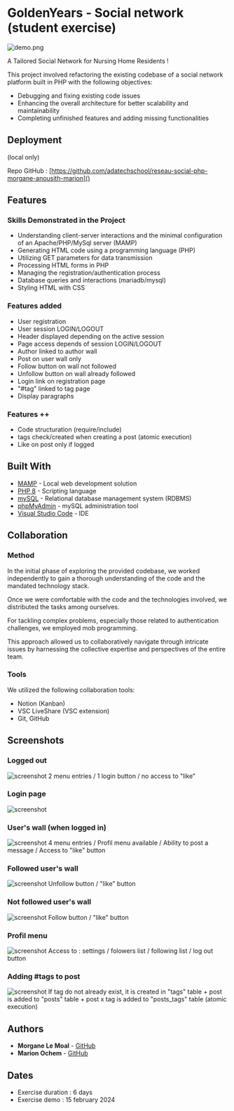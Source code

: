 # GoldenYears - Social network (student exercise)

![demo.png](screenshots/demo.png)

A Tailored Social Network for Nursing Home Residents !

This project involved refactoring the existing codebase of a social network platform built in PHP with the following objectives:

- Debugging and fixing existing code issues
- Enhancing the overall architecture for better scalability and maintainability
- Completing unfinished features and adding missing functionalities


## Deployment

(local only)

Repo GitHub : [https://github.com/adatechschool/reseau-social-php-morgane-anousith-marion]()


## Features 

### Skills Demonstrated in the Project

- Understanding client-server interactions and the minimal configuration of an Apache/PHP/MySql server (MAMP)
- Generating HTML code using a programming language (PHP)
- Utilizing GET parameters for data transmission
- Processing HTML forms in PHP 
- Managing the registration/authentication process 
- Database queries and interactions (mariadb/mysql)
- Styling HTML with CSS

### Features added

* User registration
* User session LOGIN/LOGOUT
* Header displayed depending on the active session
* Page access depends of session LOGIN/LOGOUT
* Author linked to author wall
* Post on user wall only
* Follow button on wall not followed 
* Unfollow button on wall already followed
* Login link on registration page
* "#tag" linked to tag page
* Display paragraphs

### Features ++

* Code structuration (require/include)
* tags check/created when creating a post (atomic execution)
* Like on post only if logged



## Built With

* [MAMP](https://www.mamp.info/en/mac/) - Local web development solution
* [PHP 8](https://www.php.net/) - Scripting language
* [mySQL](https://www.mysql.com/) - Relational database management system (RDBMS)
* [phpMyAdmin](https://www.phpmyadmin.net/) - mySQL administration tool
* [Visual Studio Code](https://code.visualstudio.com/) - IDE

## Collaboration

### Method

In the initial phase of exploring the provided codebase, we worked independently to gain a thorough understanding of the code and the mandated technology stack. 

Once we were comfortable with the code and the technologies involved, we distributed the tasks among ourselves.

For tackling complex problems, especially those related to authentication challenges, we employed mob programming. 

This approach allowed us to collaboratively navigate through intricate issues by harnessing the collective expertise and perspectives of the entire team.

### Tools

We utilized the following collaboration tools:

- Notion (Kanban)
- VSC LiveShare (VSC extension)
- Git, GitHub

## Screenshots
### Logged out
![screenshot](screenshots/screenshot_1.png)
2 menu entries / 1 login button / no access to "like"

### Login page
![screenshot](screenshots/screenshot_2.png)

### User's wall (when logged in)
![screenshot](screenshots/screenshot_3.png)
4 menu entries / Profil menu available / Ability to post a message / Access to "like" button

### Followed user's wall
![screenshot](screenshots/screenshot_4.png)
Unfollow button / "like" button

### Not followed user's wall
![screenshot](screenshots/screenshot_5.png)
Follow button / "like" button

### Profil menu
![screenshot](screenshots/screenshot_6.png)
Access to : settings / folowers list  / following list / log out button

### Adding #tags to post
![screenshot](screenshots/screenshot_7.png)
If tag do not already exist, it is created in "tags" table + post is added to "posts" table + post x tag is added to "posts_tags" table (atomic execution)


## Authors

* **Morgane Le Moal** - [GitHub](https://github.com/M0nline)
* **Marion Ochem** - [GitHub](https://github.com/MarionOchem)

## Dates

* Exercise duration : 6 days
* Exercise demo : 15 february 2024
